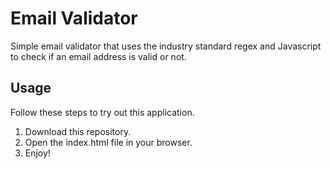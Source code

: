 # Email Validator
Simple email validator that uses the industry standard regex and Javascript to check if an email address is valid or not.

## Usage
Follow these steps to try out this application.
  1. Download this repository.
  2. Open the index.html file in your browser.
  3. Enjoy!
